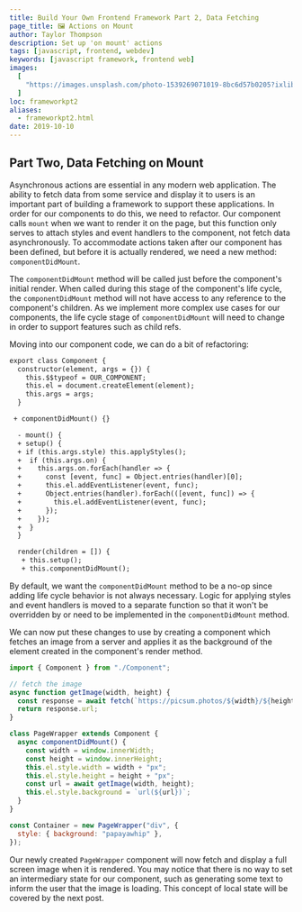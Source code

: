 ```yaml
---
title: Build Your Own Frontend Framework Part 2, Data Fetching
page_title: 🖼 Actions on Mount
author: Taylor Thompson
description: Set up 'on mount' actions
tags: [javascript, frontend, webdev]
keywords: [javascript framework, frontend web]
images:
  [
    "https://images.unsplash.com/photo-1539269071019-8bc6d57b0205?ixlib=rb-1.2.1&ixid=eyJhcHBfaWQiOjEyMDd9&auto=format&fit=crop&w=1050&q=80",
  ]
loc: frameworkpt2
aliases:
  - frameworkpt2.html
date: 2019-10-10
---
```


## Part Two, Data Fetching on Mount

Asynchronous actions are essential in any modern web application. The ability to fetch data from some service and display it to users is an important part of building a framework to support these applications. In order for our components to do this, we need to refactor. Our component calls `mount` when we want to render it on the page, but this function only serves to attach styles and event handlers to the component, not fetch data asynchronously. To accommodate actions taken after our component has been defined, but before it is actually rendered, we need a new method: `componentDidMount`.

The `componentDidMount` method will be called just before the component's initial render. When called during this stage of the component's life cycle, the `componentDidMount` method will not have access to any reference to the component's children. As we implement more complex use cases for our components, the life cycle stage of `componentDidMount` will need to change in order to support features such as child refs.

Moving into our component code, we can do a bit of refactoring:

```diff
export class Component {
  constructor(element, args = {}) {
    this.$$typeof = OUR_COMPONENT;
    this.el = document.createElement(element);
    this.args = args;
  }

 + componentDidMount() {}

  - mount() {
  + setup() {
  + if (this.args.style) this.applyStyles();
  +  if (this.args.on) {
  +    this.args.on.forEach(handler => {
  +      const [event, func] = Object.entries(handler)[0];
  +      this.el.addEventListener(event, func);
  +      Object.entries(handler).forEach(([event, func]) => {
  +        this.el.addEventListener(event, func);
  +      });
  +    });
  +  }
  }

  render(children = []) {
   + this.setup();
   + this.componentDidMount();
```

By default, we want the `componentDidMount` method to be a no-op since adding life cycle behavior is not always necessary. Logic for applying styles and event handlers is moved to a separate function so that it won't be overridden by or need to be implemented in the `componentDidMount` method.

We can now put these changes to use by creating a component which fetches an image from a server and applies it as the background of the element created in the component's render method.

```javascript
import { Component } from "./Component";

// fetch the image
async function getImage(width, height) {
  const response = await fetch(`https://picsum.photos/${width}/${height}`);
  return response.url;
}

class PageWrapper extends Component {
  async componentDidMount() {
    const width = window.innerWidth;
    const height = window.innerHeight;
    this.el.style.width = width + "px";
    this.el.style.height = height + "px";
    const url = await getImage(width, height);
    this.el.style.background = `url(${url})`;
  }
}

const Container = new PageWrapper("div", {
  style: { background: "papayawhip" },
});
```

Our newly created `PageWrapper` component will now fetch and display a full screen image when it is rendered. You may notice that there is no way to set an intermediary state for our component, such as generating some text to inform the user that the image is loading. This concept of local state will be covered by the next post.
